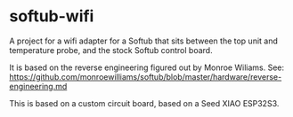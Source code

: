 # softub-wifi
A project for a wifi adapter for a Softub that sits between the top unit and temperature probe, and the stock Softub control board.

It is based on the reverse engineering figured out by Monroe Wiliams.  See:
https://github.com/monroewilliams/softub/blob/master/hardware/reverse-engineering.md

This is based on a custom circuit board, based on a Seed XIAO ESP32S3.
